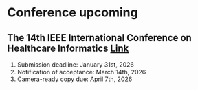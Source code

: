 # Conference upcoming
## The 14th IEEE International Conference on Healthcare Informatics <a href="https://zhang-informatics.github.io/ICHI2026/"> Link </a>
1. Submission deadline: January 31st, 2026
2. Notification of acceptance: March 14th, 2026
3. Camera-ready copy due: April 7th, 2026
